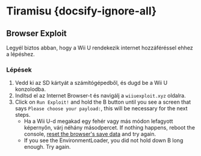 # Tiramisu {docsify-ignore-all}

## Browser Exploit

Legyél biztos abban, hogy a Wii U rendekezik internet hozzáféréssel ehhez a lépéshez.

### Lépések

1. Vedd ki az SD kártyát a számítógépedből, és dugd be a Wii U konzolodba.
1. Indítsd el az Internet Browser-t és navigálj a `wiiuexploit.xyz` oldalra.
1. Click on `Run Exploit!` and hold the B button until you see a screen that says `Please choose your payload:`, this will be necessary for the next steps.
    - Ha a Wii U-d megakad egy fehér vagy más módon lefagyott képernyőn, várj néhány másodpercet. If nothing happens, reboot the console, [reset the browser's save data](https://en-americas-support.nintendo.com/app/answers/detail/a_id/1507/~/how-to-delete-the-internet-browser-history) and try again.
    - If you see the EnvironmentLoader, you did not hold down B long enough. Try again.


